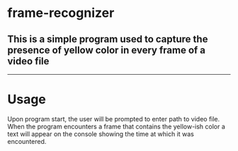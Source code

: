 # frame-recognizer

## This is a simple program used to capture the presence of yellow color in every frame of a video file

---

# Usage

Upon program start, the user will be prompted to enter path to video file. When the program encounters a frame that contains the yellow-ish color a text will appear on the console showing the time at which it was encountered.

